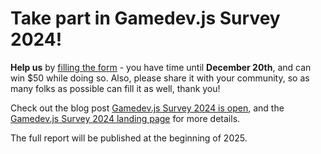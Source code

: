 # Take part in Gamedev.js Survey 2024!

**Help us** by [filling the form](https://gamedevjs.com/survey-2024-form) - you have time until **December 20th**, and can win $50 while doing so. Also, please share it with your community, so as many folks as possible can fill it as well, thank you!

Check out the blog post [Gamedev.js Survey 2024 is open](https://gamedevjs.com/survey/gamedev-js-survey-2024-is-open/), and the [Gamedev.js Survey 2024 landing page](https://gamedevjs.com/survey/2024/) for more details.

The full report will be published at the beginning of 2025.
